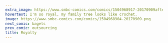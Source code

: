 ```yaml
---
extra_image: https://www.smbc-comics.com/comics/1504968917-20170909after.png
hovertext: I'm so royal, my family tree looks like crochet.
image: https://www.smbc-comics.com/comics/1504968904-20170909.png
next_comic: bagels
prev_comic: outsourcing
title: Royalty
---
```


